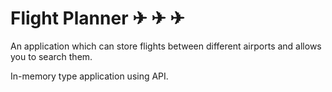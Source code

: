# Flight Planner ✈ ✈ ✈

An application which can store flights between different airports and allows you to search them.

In-memory type application using API.
